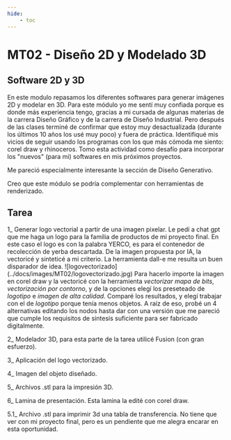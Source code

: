 ```yaml
---
hide:
    - toc
---
```


# MT02 - Diseño 2D y Modelado 3D

## Software 2D y 3D

En este modulo repasamos los diferentes softwares para generar imágenes 2D y modelar en 3D. Para este módulo yo me sentí muy confiada porque es donde más experiencia tengo, gracias a mi cursada de algunas materias de la carrera Diseño Gráfico y de la carrera de Diseño Industrial. Pero después de las clases terminé de confirmar que estoy muy desactualizada (durante los últimos 10 años los usé muy poco) y fuera de práctica.
Identifiqué mis vicios de seguir usando los programas con los que más cómoda me siento: corel draw y rhinoceros. Tomo esta actividad como desafío para incorporar los "nuevos" (para mi) softwares en mis próximos proyectos.

Me pareció especialmente interesante la sección de Diseño Generativo.

Creo que este módulo se podría complementar con herramientas de renderizado.

## Tarea

1_ Generar logo vectorial a partir de una imagen pixelar. 
   Le pedí a chat gpt que me haga un logo para la familia de productos de mi proyecto final. En este caso el logo es con la palabra YERCO, es para el contenedor de recolección de yerba descartada.
   De la imagen propuesta por IA, la vectoricé y sinteticé a mi criterio. La herramienta dall-e me resulta un buen disparador de idea.
   ![logovectorizado] (../docs/images/MT02/logovectorizado.jpg)
   Para hacerlo importe la imagen en corel draw y la vectoricé con la herramienta *vectorizar mapa de bits*, *vectorización por contorno*, y de la opciones elegí los preseteado de *logotipo* e *imagen de alta calidad*. Comparé los resultados, y elegí trabajar con el de *logotipo* porque tenía menos objetos. A raíz de eso, probé un 4 alternativas editando los nodos hasta dar con una versión que me pareció que cumple los requisitos de sintesis suficiente para ser fabricado digitalmente.

2_ Modelador 3D, para esta parte de la tarea utilicé Fusion (con gran esfuerzo).

3_ Aplicación del logo vectorizado.

4_ Imagen del objeto diseñado.

5_ Archivos .stl para la impresión 3D.

6_ Lamina de presentación. Esta lamina la edité con corel draw.


5.1_ Archivo .stl para imprimir 3d una tabla de transferencia. No tiene que ver con mi proyecto final, pero es un pendiente que me alegra encarar en esta oportunidad.


